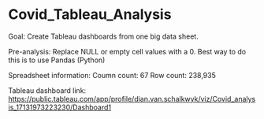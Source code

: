 # Covid_Tableau_Analysis

Goal:
    Create Tableau dashboards from one big data sheet. 

Pre-analysis:
    Replace NULL or empty cell values with a 0. Best way to do this is to use Pandas (Python)

Spreadsheet information:
    Coumn count:    67
    Row count:      238,935

Tableau dashboard link:
    https://public.tableau.com/app/profile/dian.van.schalkwyk/viz/Covid_analysis_17131973223230/Dashboard1
